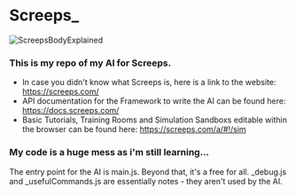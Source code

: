 # Screeps_
![ScreepsBodyExplained](https://docs.screeps.com/img/bodyparts.png)

### This is my repo of my AI for Screeps.
- In case you didn't know what Screeps is, here is a link to the website: https://screeps.com/ 
- API documentation for the Framework to write the AI can be found here: https://docs.screeps.com/
- Basic Tutorials, Training Rooms and Simulation Sandboxs editable within the browser can be found here: https://screeps.com/a/#!/sim

### My code is a huge mess as i'm still learning...
The entry point for the AI is main.js. Beyond that, it's a free for all.
_debug.js and _usefulCommands.js are essentially notes - they aren't used by the AI.


